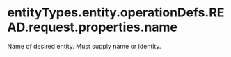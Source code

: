 # entityTypes.entity.operationDefs.READ.request.properties.name

Name of desired entity. Must supply name or identity.

